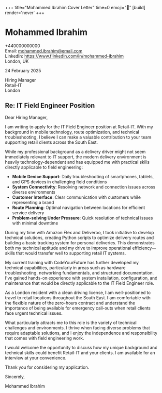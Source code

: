 +++
title="Mohammed Ibrahim Cover Letter" 
time=0 
emoji="📝" 
[build]
render='never'
+++

# Mohammed Ibrahim

+440000000000  
Email: mohammed.ibrahim@email.com  
LinkedIn: https://www.flinkedin.com/in/mohammed-ibrahim  
London, UK

24 February 2025

Hiring Manager  
Retail-IT  
London

## Re: IT Field Engineer Position

Dear Hiring Manager,

I am writing to apply for the IT Field Engineer position at Retail-IT. With my background in mobile technology, route optimization, and technical troubleshooting, I believe I can make a valuable contribution to your team supporting retail clients across the South East.

While my professional background as a delivery driver might not seem immediately relevant to IT support, the modern delivery environment is heavily technology-dependent and has equipped me with practical skills directly applicable to field engineering:

- **Mobile Device Support**: Daily troubleshooting of smartphones, tablets, and GPS devices in challenging field conditions
- **System Connectivity**: Resolving network and connection issues across diverse environments
- **Customer Interface**: Clear communication with customers while representing a brand
- **Route Planning**: Optimal navigation between locations for efficient service delivery
- **Problem-solving Under Pressure**: Quick resolution of technical issues with minimal downtime

During my time with Amazon Flex and Deliveroo, I took initiative to develop technical solutions, creating Python scripts to optimize delivery routes and building a basic tracking system for personal deliveries. This demonstrates both my technical aptitude and my drive to improve operational efficiency—skills that would transfer well to supporting retail IT systems.

My current training with CodeYourFuture has further developed my technical capabilities, particularly in areas such as hardware troubleshooting, networking fundamentals, and structured documentation. I've gained hands-on experience with system installation, configuration, and maintenance that would be directly applicable to the IT Field Engineer role.

As a London resident with a clean driving license, I am well-positioned to travel to retail locations throughout the South East. I am comfortable with the flexible nature of the zero-hours contract and understand the importance of being available for emergency call-outs when retail clients face urgent technical issues.

What particularly attracts me to this role is the variety of technical challenges and environments. I thrive when facing diverse problems that require adaptable solutions, and I enjoy the independence and responsibility that comes with field engineering work.

I would welcome the opportunity to discuss how my unique background and technical skills could benefit Retail-IT and your clients. I am available for an interview at your convenience.

Thank you for considering my application.

Sincerely,

Mohammed Ibrahim
